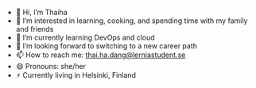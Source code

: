 - 👋 Hi, I’m Thaiha
- 👀 I’m interested in learning, cooking, and spending time with my family and friends
- 🌱 I’m currently learning DevOps and cloud
- 💞️ I’m looking forward to switching to a new career path  
- 📫 How to reach me: thai.ha.dang@lerniastudent.se
- 😄 Pronouns: she/her
- ⚡ Currently living in Helsinki, Finland

<!---
thaiha-hub/thaiha-hub is a ✨ special ✨ repository because its `README.md` (this file) appears on your GitHub profile.
You can click the Preview link to take a look at your changes.
--->
